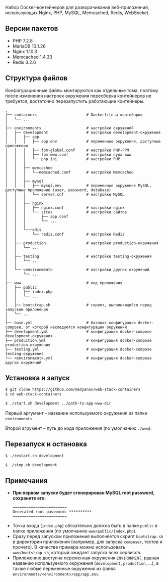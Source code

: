 Набор Docker-контейнеров для разворачивания веб-приложений, использующих Nginx, PHP, MySQL, Memcached, Redis, ~~WebSocket~~.

## Версии пакетов

- PHP 7.2.8
- MariaDB 10.1.26
- Nginx 1.10.3
- Memcached 1.4.33
- Redis 3.2.6

## Структура файлов

Конфигурационные файлы монтируются как отдельные тома, поэтому после изменения настроек окружения пересборка контейнеров не требуется, достаточно перезапустить работающие контейнеры.

```
.
├── containers                      # Dockerfile-ы контейнров
│   └── ...
│
├── environments                    # настройки окружений
│   ├── development                 # настройки development-окружения
│   │   ├── app
│   │   │   ├── app.env             # переменные окружения, доступные приложению
│   │   │   ├── fpm-global.conf     # настройки PHP-FPM
│   │   │   ├── fpm-www.conf        # настройки пула www
│   │   │   └── php.ini             # настройки PHP
│   │   │
│   │   ├── memcached
│   │   │   └──memcached.conf       # настройки Memcached
│   │   │
│   │   ├── mysql
│   │   │   ├── mysql.env           # переменные окружения MySQL, доступные приложению (user, password, database)
│   │   │   └── server.cnf          # настройки MySQL
│   │   │
│   │   ├── nginx
│   │   │   ├── nginx.conf          # настройки nginx
│   │   │   └── sites               # настройки сайтов
│   │   │       ├── app.conf
│   │   │       └── ...
│   │   │
│   │   └──redis
│   │       └── redis.conf          # настройки Redis
│   │
│   ├── production                  # настройки production-окружения
│   │   └── ...
│   │
│   ├── testing                     # настройки testing-окружения
│   │   └── ...
│   │
│   └── <environment>               # настройки других окружений
│       └── ...
│
├── www                             # код приложения
│   ├── public
│   │   ├── index.php
│   │   └── ...
│   │
│   ├── bootstrap.sh                # скрипт, выполняющийся перед запуском приложения
│   └── ...
│
├── base.yml                        # базовая конфигурация docker-compose, от которой наследуются конфигурации окружений
├── development.yml                 # конфигурация docker-compose development-окружения
├── production.yml                  # конфигурация docker-compose production-окружения
├── testing.yml                     # конфигурация docker-compose testing-окружения
└── <environment>.yml               # конфигурация docker-compose других окружений
```

## Установка и запуск

```bash
$ git clone https://github.com/madyanov/web-stack-containers
$ cd web-stack-containers
```

```bash
$ ./start.sh development ../path-to-app-www-dir
```

Первый аргумент – название используемого окружения из папки `environments`.

Второй агрумент – путь до кода приложения (по умолчанию `./www`).

## Перезапуск и остановка

```bash
$ ./restart.sh development
```

```bash
$ ./stop.sh development
```

## Примечания

- **При первом запуске будет сгенерирован MySQL root password, сохраните его:**
    ```
    ========================
    Generated root password: **********
    ========================
    ```
- Точка входа (`index.php`) обязательно должна быть в папке `public` в папке приложения (по умолчанию `www/public/index.php`).
- Сразу перед запуском приложения выполняется скрипт `bootstrap.sh` в директории приложения (например, для запуска `composer`, тестов и прочего). В качестве примера можно использовать `www/bootstrap.sh`, который ожидает запуска всех сервисов.
- Приложению доступна переменная окружения `ENVIRONMENT`, равная названию используемого окружения (`development`, `production`, ...), а также любые переменные окружения из файла `environments/<environment>/app/app.env`.
